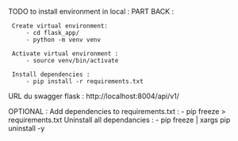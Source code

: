 TODO to install environment in local :
  PART BACK :

     Create virtual environment:
         - cd flask_app/
         - python -m venv venv

     Activate virtual environment :
         - source venv/bin/activate

     Install dependencies :
         - pip install -r requirements.txt


URL du swagger flask :
http://localhost:8004/api/v1/


OPTIONAL :
 Add dependencies to requirements.txt :
     - pip freeze > requirements.txt
 Uninstall all dependancies :
     - pip freeze | xargs pip uninstall -y

